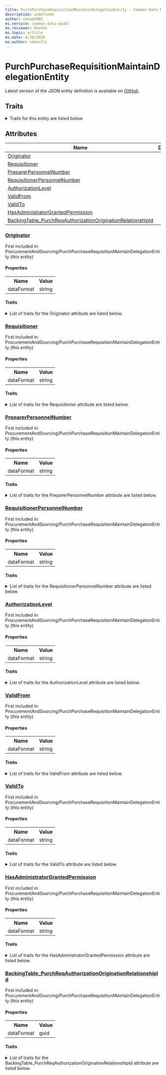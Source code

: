 ```yaml
---
title: PurchPurchaseRequisitionMaintainDelegationEntity - Common Data Model | Microsoft Docs
description: undefined
author: nenad1002
ms.service: common-data-model
ms.reviewer: deonhe
ms.topic: article
ms.date: 4/20/2020
ms.author: nebanfic
---
```


# PurchPurchaseRequisitionMaintainDelegationEntity

  
 Latest version of the JSON entity definition is available on <a href="https://github.com/Microsoft/CDM/tree/master/schemaDocuments/core/operationsCommon/Entities/SupplyChain/ProcurementAndSourcing/PurchPurchaseRequisitionMaintainDelegationEntity.cdm.json" target="_blank">GitHub</a>.  

## Traits

<details>
<summary>Traits for this entity are listed below.  
</summary>

**is.CDM.entityVersion**  
  <table><tr><th>Parameter</th><th>Value</th><th>Data type</th><th>Explanation</th></tr><tr><td>versionNumber</td><td>"1.0.0"</td><td>string</td><td>semantic version number of the entity</td></tr></table>

**is.application.releaseVersion**  
  <table><tr><th>Parameter</th><th>Value</th><th>Data type</th><th>Explanation</th></tr><tr><td>releaseVersion</td><td>"10.0.13.0"</td><td>string</td><td>semantic version number of the application introducing this entity</td></tr></table>

</details>

## Attributes

|Name|Description|First Included in Instance|
|---|---|---|
|[Originator](#Originator)||<a href="PurchPurchaseRequisitionMaintainDelegationEntity.md" target="_blank">ProcurementAndSourcing/PurchPurchaseRequisitionMaintainDelegationEntity</a>|
|[Requisitioner](#Requisitioner)||<a href="PurchPurchaseRequisitionMaintainDelegationEntity.md" target="_blank">ProcurementAndSourcing/PurchPurchaseRequisitionMaintainDelegationEntity</a>|
|[PreparerPersonnelNumber](#PreparerPersonnelNumber)||<a href="PurchPurchaseRequisitionMaintainDelegationEntity.md" target="_blank">ProcurementAndSourcing/PurchPurchaseRequisitionMaintainDelegationEntity</a>|
|[RequisitionerPersonnelNumber](#RequisitionerPersonnelNumber)||<a href="PurchPurchaseRequisitionMaintainDelegationEntity.md" target="_blank">ProcurementAndSourcing/PurchPurchaseRequisitionMaintainDelegationEntity</a>|
|[AuthorizationLevel](#AuthorizationLevel)||<a href="PurchPurchaseRequisitionMaintainDelegationEntity.md" target="_blank">ProcurementAndSourcing/PurchPurchaseRequisitionMaintainDelegationEntity</a>|
|[ValidFrom](#ValidFrom)||<a href="PurchPurchaseRequisitionMaintainDelegationEntity.md" target="_blank">ProcurementAndSourcing/PurchPurchaseRequisitionMaintainDelegationEntity</a>|
|[ValidTo](#ValidTo)||<a href="PurchPurchaseRequisitionMaintainDelegationEntity.md" target="_blank">ProcurementAndSourcing/PurchPurchaseRequisitionMaintainDelegationEntity</a>|
|[HasAdministratorGrantedPermission](#HasAdministratorGrantedPermission)||<a href="PurchPurchaseRequisitionMaintainDelegationEntity.md" target="_blank">ProcurementAndSourcing/PurchPurchaseRequisitionMaintainDelegationEntity</a>|
|[BackingTable_PurchReqAuthorizationOriginationRelationshipId](#BackingTable_PurchReqAuthorizationOriginationRelationshipId)||<a href="PurchPurchaseRequisitionMaintainDelegationEntity.md" target="_blank">ProcurementAndSourcing/PurchPurchaseRequisitionMaintainDelegationEntity</a>|

### <a href=#Originator name="Originator">Originator</a>

First included in: ProcurementAndSourcing/PurchPurchaseRequisitionMaintainDelegationEntity (this entity)  

#### Properties

<table><tr><th>Name</th><th>Value</th></tr><tr><td>dataFormat</td><td>string</td></tr></table>

#### Traits

<details>
<summary>List of traits for the Originator attribute are listed below.</summary>

**is.dataFormat.character**  
**is.dataFormat.big**  
**is.dataFormat.array**  
**is.dataFormat.character**  
**is.dataFormat.array**  
</details>

### <a href=#Requisitioner name="Requisitioner">Requisitioner</a>

First included in: ProcurementAndSourcing/PurchPurchaseRequisitionMaintainDelegationEntity (this entity)  

#### Properties

<table><tr><th>Name</th><th>Value</th></tr><tr><td>dataFormat</td><td>string</td></tr></table>

#### Traits

<details>
<summary>List of traits for the Requisitioner attribute are listed below.</summary>

**is.dataFormat.character**  
**is.dataFormat.big**  
**is.dataFormat.array**  
**is.dataFormat.character**  
**is.dataFormat.array**  
</details>

### <a href=#PreparerPersonnelNumber name="PreparerPersonnelNumber">PreparerPersonnelNumber</a>

First included in: ProcurementAndSourcing/PurchPurchaseRequisitionMaintainDelegationEntity (this entity)  

#### Properties

<table><tr><th>Name</th><th>Value</th></tr><tr><td>dataFormat</td><td>string</td></tr></table>

#### Traits

<details>
<summary>List of traits for the PreparerPersonnelNumber attribute are listed below.</summary>

**is.dataFormat.character**  
**is.dataFormat.big**  
**is.dataFormat.array**  
**is.dataFormat.character**  
**is.dataFormat.array**  
</details>

### <a href=#RequisitionerPersonnelNumber name="RequisitionerPersonnelNumber">RequisitionerPersonnelNumber</a>

First included in: ProcurementAndSourcing/PurchPurchaseRequisitionMaintainDelegationEntity (this entity)  

#### Properties

<table><tr><th>Name</th><th>Value</th></tr><tr><td>dataFormat</td><td>string</td></tr></table>

#### Traits

<details>
<summary>List of traits for the RequisitionerPersonnelNumber attribute are listed below.</summary>

**is.dataFormat.character**  
**is.dataFormat.big**  
**is.dataFormat.array**  
**is.dataFormat.character**  
**is.dataFormat.array**  
</details>

### <a href=#AuthorizationLevel name="AuthorizationLevel">AuthorizationLevel</a>

First included in: ProcurementAndSourcing/PurchPurchaseRequisitionMaintainDelegationEntity (this entity)  

#### Properties

<table><tr><th>Name</th><th>Value</th></tr><tr><td>dataFormat</td><td>string</td></tr></table>

#### Traits

<details>
<summary>List of traits for the AuthorizationLevel attribute are listed below.</summary>

**is.dataFormat.character**  
**is.dataFormat.big**  
**is.dataFormat.array**  
**is.dataFormat.character**  
**is.dataFormat.array**  
</details>

### <a href=#ValidFrom name="ValidFrom">ValidFrom</a>

First included in: ProcurementAndSourcing/PurchPurchaseRequisitionMaintainDelegationEntity (this entity)  

#### Properties

<table><tr><th>Name</th><th>Value</th></tr><tr><td>dataFormat</td><td>string</td></tr></table>

#### Traits

<details>
<summary>List of traits for the ValidFrom attribute are listed below.</summary>

**is.dataFormat.character**  
**is.dataFormat.big**  
**is.dataFormat.array**  
**is.dataFormat.character**  
**is.dataFormat.array**  
</details>

### <a href=#ValidTo name="ValidTo">ValidTo</a>

First included in: ProcurementAndSourcing/PurchPurchaseRequisitionMaintainDelegationEntity (this entity)  

#### Properties

<table><tr><th>Name</th><th>Value</th></tr><tr><td>dataFormat</td><td>string</td></tr></table>

#### Traits

<details>
<summary>List of traits for the ValidTo attribute are listed below.</summary>

**is.dataFormat.character**  
**is.dataFormat.big**  
**is.dataFormat.array**  
**is.dataFormat.character**  
**is.dataFormat.array**  
</details>

### <a href=#HasAdministratorGrantedPermission name="HasAdministratorGrantedPermission">HasAdministratorGrantedPermission</a>

First included in: ProcurementAndSourcing/PurchPurchaseRequisitionMaintainDelegationEntity (this entity)  

#### Properties

<table><tr><th>Name</th><th>Value</th></tr><tr><td>dataFormat</td><td>string</td></tr></table>

#### Traits

<details>
<summary>List of traits for the HasAdministratorGrantedPermission attribute are listed below.</summary>

**is.dataFormat.character**  
**is.dataFormat.big**  
**is.dataFormat.array**  
**is.dataFormat.character**  
**is.dataFormat.array**  
</details>

### <a href=#BackingTable_PurchReqAuthorizationOriginationRelationshipId name="BackingTable_PurchReqAuthorizationOriginationRelationshipId">BackingTable_PurchReqAuthorizationOriginationRelationshipId</a>

First included in: ProcurementAndSourcing/PurchPurchaseRequisitionMaintainDelegationEntity (this entity)  

#### Properties

<table><tr><th>Name</th><th>Value</th></tr><tr><td>dataFormat</td><td>guid</td></tr></table>

#### Traits

<details>
<summary>List of traits for the BackingTable_PurchReqAuthorizationOriginationRelationshipId attribute are listed below.</summary>

**is.dataFormat.character**  
**is.dataFormat.big**  
**is.dataFormat.array**  
**is.dataFormat.guid**  
**means.identity.entityId**  
**is.linkedEntity.identifier**  
Marks the attribute(s) that hold foreign key references to a linked (used as an attribute) entity. This attribute is added to the resolved entity to enumerate the referenced entities.  <table><tr><th>Parameter</th><th>Value</th><th>Data type</th><th>Explanation</th></tr><tr><td>entityReferences</td><td><table><tr><th>entityReference</th><th>attributeReference</th></tr><tr><td><a href="../../../Tables/SupplyChain/ProcurementAndSourcing/Main/PurchReqAuthorizationOrigination.md" target="_blank">/core/operationsCommon/Tables/SupplyChain/ProcurementAndSourcing/Main/PurchReqAuthorizationOrigination.cdm.json/PurchReqAuthorizationOrigination</a></td><td><a href="../../../Tables/SupplyChain/ProcurementAndSourcing/Main/PurchReqAuthorizationOrigination.md#RecId" target="_blank">RecId</a></td></tr></table></td><td>entity</td><td>a reference to the constant entity holding the list of entity references</td></tr></table>

**is.dataFormat.guid**  
**is.dataFormat.character**  
**is.dataFormat.array**  
</details>
